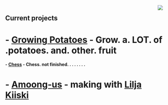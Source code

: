 <img align="right" src="https://github-readme-stats.vercel.app/api/top-langs/?username=PetteriKiiski&layout=compact&langs_count=5" />

## Current projects
# - [Growing Potatoes](https://github.com/PetteriKiiski/GrowingPotatoes) - Grow. a. LOT. of .potatoes. and. other. fruit
#### - [Chess](https://github.com/PetteriKiiski/Chess) - Chess. not finished. . . . . . . .
# - [Amoong-us](https://github.com/LiljaKiiski/amoong-us) - making with [Lilja Kiiski](https://github.com/LiljaKiiski)
